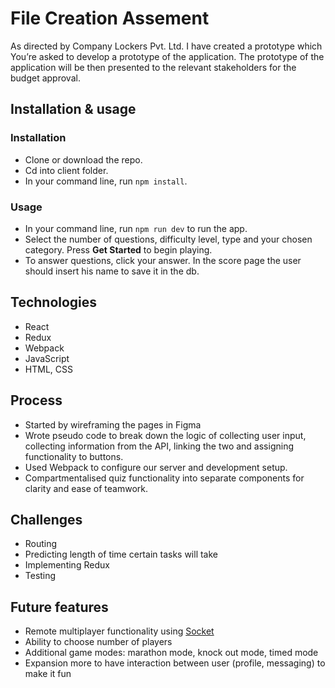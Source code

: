 # File Creation Assement 
As directed by Company Lockers Pvt. Ltd. I have created a prototype which  You’re asked to develop a prototype of the application. The prototype of the application will be then presented to the relevant stakeholders for the budget approval.
## Installation & usage
### Installation
- Clone or download the repo.
- Cd into client folder.
- In your command line, run `npm install`.
### Usage
- In your command line, run `npm run dev` to run the app.
- Select the number of questions, difficulty level, type and your chosen category. Press **Get Started** to begin playing.
- To answer questions, click your answer. In the score page the user should insert his name to save it in the db.
## Technologies
- React
- Redux
- Webpack
- JavaScript
- HTML, CSS
## Process
- Started by wireframing the pages in Figma
- Wrote pseudo code to break down the logic of collecting user input, collecting information from the API, linking the two and assigning functionality to buttons.
- Used Webpack to configure our server and development setup.
- Compartmentalised quiz functionality into separate components for clarity and ease of teamwork.

## Challenges
- Routing
- Predicting length of time certain tasks will take
- Implementing Redux
- Testing

## Future features
- Remote multiplayer functionality using [Socket](https://socket.io)
- Ability to choose number of players 
- Additional game modes: marathon mode, knock out mode, timed mode
- Expansion more to have interaction between user (profile, messaging) to make it fun